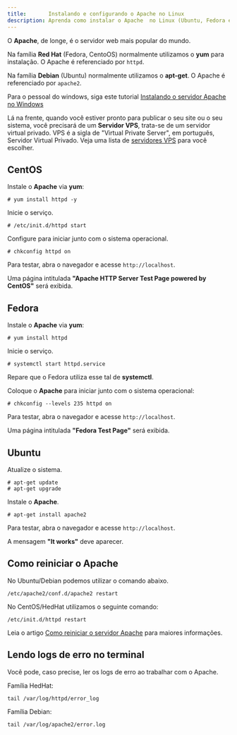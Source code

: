 ```yaml
---
title:       Instalando e configurando o Apache no Linux
description: Aprenda como instalar o Apache  no Linux (Ubuntu, Fedora e CentOS)
---
```


O __Apache__, de longe, é o servidor web mais popular do mundo.

Na família __Red Hat__ (Fedora, CentoOS) normalmente utilizamos o __yum__ para instalação. O Apache é referenciado por `httpd`.

Na família __Debian__ (Ubuntu) normalmente utilizamos o __apt-get__. O Apache é referenciado por `apache2`.

Para o pessoal do windows, siga este tutorial [Instalando o servidor Apache no Windows](http://www.superdownloads.com.br/materias/instalando-servidor-apache-no-windows-linux.html)

Lá na frente, quando você estiver pronto para publicar o seu site ou o seu sistema, você precisará de
um __Servidor VPS__, trata-se de um servidor virtual privado. VPS é a sigla de "Virtual Private Server", em português,
Servidor Virtual Privado. Veja uma lista de [servidores VPS](https://www.melhorhospedagemdesites.com/servidor-vps/) para você escolher.



CentOS
---

Instale o __Apache__ via __yum__:

    # yum install httpd -y

Inicie o serviço.

    # /etc/init.d/httpd start


Configure para iniciar junto com o sistema operacional.

    # chkconfig httpd on

Para testar, abra o navegador e acesse `http://localhost`.

Uma página intitulada __"Apache HTTP Server Test Page powered by CentOS"__ será exibida.




Fedora
---

Instale o __Apache__ via __yum__:

    # yum install httpd


Inicie o serviço.

    # systemctl start httpd.service

Repare que o Fedora utiliza esse tal de __systemctl__.

Coloque o __Apache__ para iniciar junto com o sistema operacional:

    # chkconfig --levels 235 httpd on

Para testar, abra o navegador e acesse `http://localhost`.

Uma página intitulada __"Fedora Test Page"__ será exibida.




Ubuntu
---

Atualize o sistema.

    # apt-get update
    # apt-get upgrade

Instale o __Apache__.

    # apt-get install apache2

Para testar, abra o navegador e acesse `http://localhost`.

A mensagem __"It works"__ deve aparecer.




Como reiniciar o Apache
---

No Ubuntu/Debian podemos utilizar o comando abaixo.

    /etc/apache2/conf.d/apache2 restart

No CentOS/HedHat utilizamos o seguinte comando:

    /etc/init.d/httpd restart

Leia o artigo [Como reiniciar o servidor Apache](/linux/reiniciar-servidor-apache/) para maiores informações.




Lendo logs de erro no terminal
---

Você pode, caso precise, ler os logs de erro ao trabalhar com o Apache.

Família HedHat:

    tail /var/log/httpd/error_log

Família Debian:

    tail /var/log/apache2/error.log